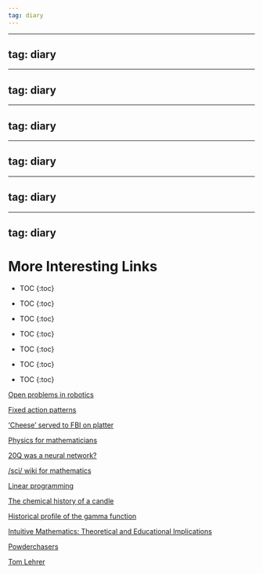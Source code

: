 ```yaml
---
tag: diary
---
```


---
tag: diary
---

---
tag: diary
---

---
tag: diary
---

---
tag: diary
---

---
tag: diary
---

---
tag: diary
---

# More Interesting Links

* TOC
{:toc}


* TOC
{:toc}


* TOC
{:toc}


* TOC
{:toc}


* TOC
{:toc}


* TOC
{:toc}


* TOC
{:toc}


[Open problems in robotics](https://scottlocklin.wordpress.com/2020/07/29/open-problems-in-robotics/)

[Fixed action patterns](https://en.wikipedia.org/wiki/Fixed_action_pattern)

[‘Cheese’ served to FBI on platter](https://www.bostonherald.com/2008/05/04/cheese-served-to-fbi-on-platter/)

[Physics for mathematicians](https://nicf.net/articles/physics-for-mathematicians/)

[20Q was a neural network?](https://www.reddit.com/r/todayilearned/comments/1apdpc1/til_the_20q_20_questions_handheld_game_a_toy/)

[/sci/ wiki for mathematics](https://4chan-science.fandom.com/wiki/Mathematics)

[Linear programming](https://en.wikipedia.org/wiki/Linear_programming)

[The chemical history of a candle](https://en.wikipedia.org/wiki/The_Chemical_History_of_a_Candle)

[Historical profile of the gamma function](https://maa.org/sites/default/files/pdf/upload_library/22/Chauvenet/Davis.pdf)

[Intuitive Mathematics: Theoretical and Educational Implications](https://www.researchgate.net/publication/249910022_Intuitive_Mathematics_Theoretical_and_Educational_Implications)

[Powderchasers](https://powderchasers.com/)

[Tom Lehrer](https://en.wikipedia.org/wiki/Tom_Lehrer)

